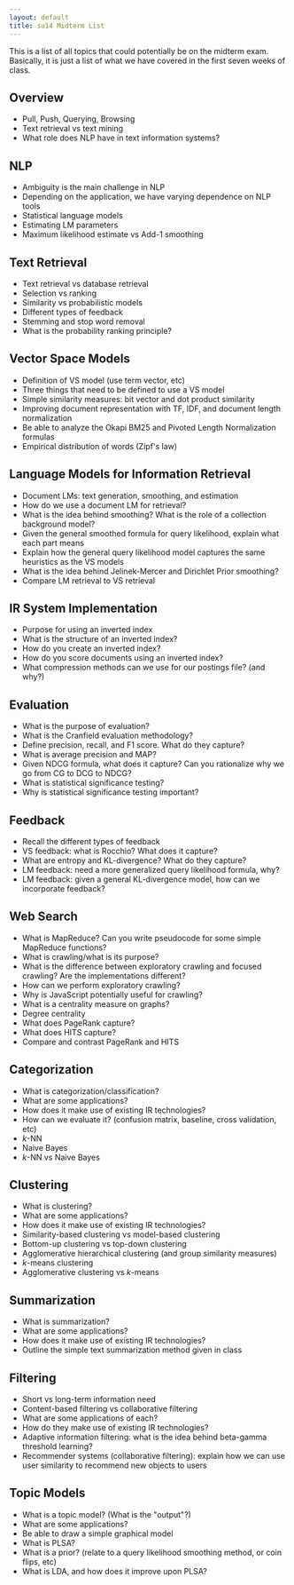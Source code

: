 ```yaml
---
layout: default
title: su14 Midterm List
---
```


This is a list of all topics that could potentially be on the midterm exam.
Basically, it is just a list of what we have covered in the first seven weeks
of class.

## Overview

* Pull, Push, Querying, Browsing
* Text retrieval vs text mining
* What role does NLP have in text information systems?

## NLP

* Ambiguity is the main challenge in NLP
* Depending on the application, we have varying dependence on NLP tools
* Statistical language models
* Estimating LM parameters
* Maximum likelihood estimate vs Add-1 smoothing

## Text Retrieval

* Text retrieval vs database retrieval
* Selection vs ranking
* Similarity vs probabilistic models
* Different types of feedback
* Stemming and stop word removal
* What is the probability ranking principle?

## Vector Space Models

* Definition of VS model (use term vector, etc)
* Three things that need to be defined to use a VS model
* Simple similarity measures: bit vector and dot product similarity
* Improving document representation with TF, IDF, and document length
  normalization
* Be able to analyze the Okapi BM25 and Pivoted Length Normalization formulas
* Empirical distribution of words (Zipf's law)

## Language Models for Information Retrieval

* Document LMs: text generation, smoothing, and estimation
* How do we use a document LM for retrieval?
* What is the idea behind smoothing? What is the role of a collection
  background model?
* Given the general smoothed formula for query likelihood, explain what each
  part means
* Explain how the general query likelihood model captures the same heuristics
  as the VS models
* What is the idea behind Jelinek-Mercer and Dirichlet Prior smoothing?
* Compare LM retrieval to VS retrieval

## IR System Implementation

* Purpose for using an inverted index
* What is the structure of an inverted index?
* How do you create an inverted index?
* How do you score documents using an inverted index?
* What compression methods can we use for our postings file? (and why?)

## Evaluation

* What is the purpose of evaluation?
* What is the Cranfield evaluation methodology?
* Define precision, recall, and F1 score. What do they capture?
* What is average precision and MAP?
* Given NDCG formula, what does it capture? Can you rationalize why we go from
  CG to DCG to NDCG?
* What is statistical significance testing?
* Why is statistical significance testing important?

## Feedback

* Recall the different types of feedback
* VS feedback: what is Rocchio? What does it capture?
* What are entropy and KL-divergence? What do they capture?
* LM feedback: need a more generalized query likelihood formula, why?
* LM feedback: given a general KL-divergence model, how can we incorporate
  feedback?

## Web Search

* What is MapReduce? Can you write pseudocode for some simple MapReduce
  functions?
* What is crawling/what is its purpose?
* What is the difference between exploratory crawling and focused crawling? Are
  the implementations different?
* How can we perform exploratory crawling?
* Why is JavaScript potentially useful for crawling?
* What is a centrality measure on graphs?
* Degree centrality
* What does PageRank capture?
* What does HITS capture?
* Compare and contrast PageRank and HITS

## Categorization

* What is categorization/classification?
* What are some applications?
* How does it make use of existing IR technologies?
* How can we evaluate it? (confusion matrix, baseline, cross validation, etc)
* $k$-NN
* Naive Bayes
* $k$-NN vs Naive Bayes

## Clustering

* What is clustering?
* What are some applications?
* How does it make use of existing IR technologies?
* Similarity-based clustering vs model-based clustering
* Bottom-up clustering vs top-down clustering
* Agglomerative hierarchical clustering (and group similarity measures)
* $k$-means clustering
* Agglomerative clustering vs $k$-means

## Summarization

* What is summarization?
* What are some applications?
* How does it make use of existing IR technologies?
* Outline the simple text summarization method given in class

## Filtering

* Short vs long-term information need
* Content-based filtering vs collaborative filtering
* What are some applications of each?
* How do they make use of existing IR technologies?
* Adaptive information filtering: what is the idea behind beta-gamma threshold
  learning?
* Recommender systems (collaborative filtering): explain how we can use user
  similarity to recommend new objects to users

## Topic Models

* What is a topic model? (What is the "output"?)
* What are some applications?
* Be able to draw a simple graphical model
* What is PLSA?
* What is a prior? (relate to a query likelihood smoothing method, or coin
  flips, etc)
* What is LDA, and how does it improve upon PLSA?
